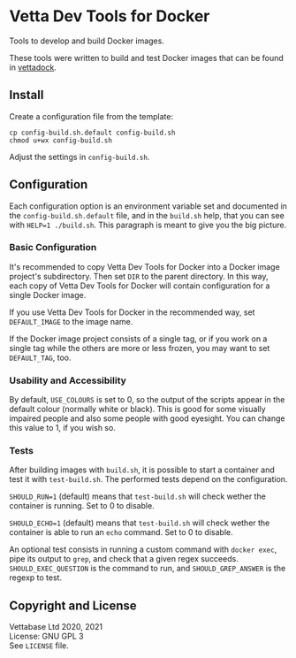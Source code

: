 # Vetta Dev Tools for Docker

Tools to develop and build Docker images.

These tools were written to build and test Docker images that
can be found in [vettadock](https://hub.docker.com/u/vettadock).


## Install

Create a configuration file from the template:

```
cp config-build.sh.default config-build.sh
chmod u+wx config-build.sh
```

Adjust the settings in `config-build.sh`.


## Configuration

Each configuration option is an environment variable set and documented
in the `config-build.sh.default` file, and in the `build.sh` help, that
you can see with `HELP=1 ./build.sh`. This paragraph is meant to give you
the big picture.


### Basic Configuration

It's recommended to copy Vetta Dev Tools for Docker into a Docker image
project's subdirectory. Then set `DIR` to the parent directory.
In this way, each copy of Vetta Dev Tools for Docker will contain
configuration for a single Docker image.

If you use Vetta Dev Tools for Docker in the recommended way, set
`DEFAULT_IMAGE` to the image name.

If the Docker image project consists of a single tag, or if you
work on a single tag while the others are more or less frozen, you
may want to set `DEFAULT_TAG`, too.


### Usability and Accessibility

By default, `USE_COLOURS` is set to 0, so the output of the scripts
appear in the default colour (normally white or black). This is good
for some visually impaired people and also some people with good
eyesight. You can change this value to 1, if you wish so.


### Tests

After building images with `build.sh`, it is possible to start a container
and test it with `test-build.sh`. The performed tests depend on the
configuration.

`SHOULD_RUN=1` (default) means that `test-build.sh` will check
wether the container is running. Set to 0 to disable.

`SHOULD_ECHO=1` (default) means that `test-build.sh` will check
wether the container is able to run an `echo` command. Set to 0
to disable.

An optional test consists in running a custom command with
`docker exec`, pipe its output to `grep`, and check that a
given regex succeeds. `SHOULD_EXEC_QUESTION` is the command
to run, and `SHOULD_GREP_ANSWER` is the regexp to test.


## Copyright and License

Vettabase Ltd  2020, 2021<br/>
License: GNU GPL 3<br/>
See `LICENSE` file.


